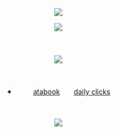 

<p align="center">
  <img src="https://github.com/user-attachments/assets/e0d89e40-4ad4-4aed-94cc-4ddefdc5d117" />
</p>  

<p align="center">
  <img src="https://github.com/user-attachments/assets/25773182-ab87-4961-9ad7-cbbe2177f5ca" />
</p> 

　<p align="center">![](https://komarev.com/ghpvc/?username=2ft-high&label=(♡⁠)&color=f2b1cb)
 
 　<p align="center">✦      [atabook](https://fallenlove.atabook.org)    [daily clicks](https://arab.org/click-to-help/palestine)</p>

  <p align="center">       
 


<p align="center">
  <img src="https://github.com/user-attachments/assets/7cc26ca7-0e6b-491c-891b-9fa7b7bf1a12" />


                                                              

  
    



